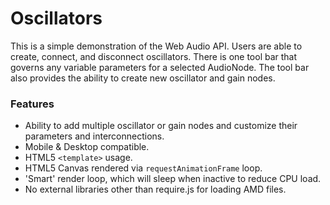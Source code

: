 Oscillators
===========

This is a simple demonstration of the Web Audio API. 
Users are able to create, connect, and disconnect oscillators.
There is one tool bar that governs any variable parameters for a 
selected AudioNode. The tool bar also provides the ability to 
create new oscillator and gain nodes.

### Features
* Ability to add multiple oscillator or gain nodes and customize their parameters and interconnections.
* Mobile & Desktop compatible.
* HTML5 `<template>` usage.
* HTML5 Canvas rendered via `requestAnimationFrame` loop. 
* 'Smart' render loop, which will sleep when inactive to reduce CPU load.
* No external libraries other than require.js for loading AMD files.
